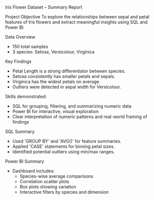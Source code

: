 Iris Flower Dataset – Summary Report

Project Objective
To explore the relationships between sepal and petal features of Iris flowers and extract meaningful insights using SQL and Power BI.

Data Overview
- 150 total samples
- 3 species: Setosa, Versicolour, Virginica

Key Findings
- Petal Length is a strong differentiator between species.
- Setosa consistently has smaller petals and sepals.
- Virginica has the widest petals on average.
- Outliers were detected in sepal width for Versicolour.


Skills demonstrated:
- SQL for grouping, filtering, and summarizing numeric data
- Power BI for interactive, visual exploration
- Clear interpretation of numeric patterns and real-world framing of findings


SQL Summary
- Used 'GROUP BY' and 'AVG()' for feature summaries.
- Applied 'CASE' statements for binning petal sizes.
- Identified potential outliers using min/max ranges.


Power BI Summary
- Dashboard includes:
  - Species-wise average comparisons
  - Correlation scatter plots
  - Box plots showing variation
  - Interactive filters by species and dimension
